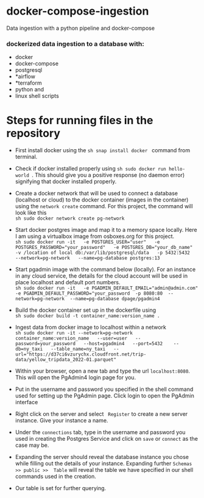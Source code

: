 # docker-compose-ingestion
Data ingestion with a python pipeline and docker-compose

### dockerized data ingestion to a database with: 
- docker 
- docker-compose
- postgresql
- *airflow
- *terraform
- python and 
- linux shell scripts

# Steps for running files in the repository

- First install docker using the ```sh snap install docker ``` command from terminal.

- Check if docker installed properly using ```sh sudo docker run hello-world ```. This should give you a positive response (no daemon error) signifying that docker installed properly.

- Create a docker network that will be used to connect a database (localhost or cloud) to the docker container (images in the container) using the ```network create``` command. For this project, the command will look like this <br>
```sh sudo docker network create pg-network ```

- Start docker postgres image and map it to a memory space locally. Here I am using a virtualbox image from osboxes.org for this project. <br>
```sh sudo docker run -it   -e POSTGRES_USER="user"   -e POSTGRES_PASSWORD="your_password"   -e POSTGRES_DB="your_db_name"   -v /location of local db:/var/lib/postgresql/data   -p 5432:5432   --network=pg-network   --name=pg-database postgres:13 ```

- Start pgadmin image with the command below (locally). For an instance in any cloud service, the details for the cloud account will be used in place localhost and default port numbers. <br>
```sh sudo docker run -it   -e PGADMIN_DEFAULT_EMAIL="admin@admin.com"   -e PGADMIN_DEFAULT_PASSWORD="your_password  -p 8080:80  --network=pg-network  --name=pg-database dpage/pgadmin4 ```

- Build the docker container set up in the dockerfile using <br>
 ```sh sudo docker build -t container_name:version_name . ```

- Ingest data from docker image to localhost within a network <br>
```sh sudo docker run -it --network=pg-network container_name:version_name   --user=user   --password=your_password   --host=pgadmin4   --port=5432    --db=ny_taxi   --table_name=ny_taxi   --url="https://d37ci6vzurychx.cloudfront.net/trip-data/yellow_tripdata_2022-01.parquet" ```

- Within your browser, open a new tab and type the url ``` localhost:8080 ```. This will open the PgAdmin4 login page for you.

- Put in the username and password you specified in the shell command used for setting up the PgAdmin page. Click login to open the PgAdmin interface

- Right click on the server and select ``` Register``` to create a new server instance. Give your instance a name.

- Under the ```connections``` tab, type in the username and password you used in creating the Postgres Service and click on ```save``` or ```connect``` as the case may be.

- Expanding the server should reveal the database instance you chose while filling out the details of your instance. Expanding further ``` Schemas >> public >>  Table ``` will reveal the table we have specified in our shell commands used in the creation.

- Our table is set for further querying.
